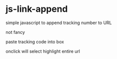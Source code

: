 # js-link-append


simple javascript to append tracking number to URL

not fancy


paste tracking code into box

onclick will select highlight entire url 
